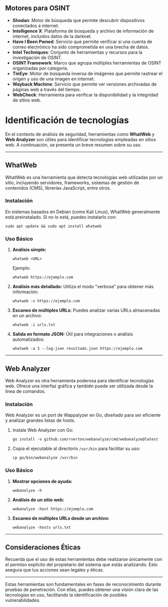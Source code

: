 ## Motores para OSINT

- **Shodan**: Motor de búsqueda que permite descubrir dispositivos conectados a internet.
- **Intelligence X**: Plataforma de búsqueda y archivo de información de internet, incluidos datos de la darknet.
- **Have I Been Pwned**: Servicio que permite verificar si una cuenta de correo electrónico ha sido comprometida en una brecha de datos.
- **Intel Techniques**: Conjunto de herramientas y recursos para la investigación de OSINT.
- **OSINT Framework**: Marco que agrupa múltiples herramientas de OSINT organizadas por categoría.
- **TinEye**: Motor de búsqueda inversa de imágenes que permite rastrear el origen y uso de una imagen en internet.
- **Wayback Machine**: Servicio que permite ver versiones archivadas de páginas web a través del tiempo.
- **WebCheck**: Herramienta para verificar la disponibilidad y la integridad de sitios web.

# Identificación de tecnologías

En el contexto de análisis de seguridad, herramientas como **WhatWeb** y **Web Analyzer** son útiles para identificar tecnologías empleadas en sitios web. A continuación, se presenta un breve resumen sobre su uso.

---

## **WhatWeb**
WhatWeb es una herramienta que detecta tecnologías web utilizadas por un sitio, incluyendo servidores, frameworks, sistemas de gestión de contenidos (CMS), librerías JavaScript, entre otros.

### **Instalación**
En sistemas basados en Debian (como Kali Linux), WhatWeb generalmente está preinstalado. Si no lo está, puedes instalarlo con:

```
sudo apt update && sudo apt install whatweb
```

### **Uso Básico**
1. **Análisis simple:**
   ```
   whatweb <URL>
   ```
   Ejemplo:
   ```
   whatweb https://ejemplo.com
   ```

2. **Análisis más detallado:**
   Utiliza el modo "verbose" para obtener más información:
   ```
   whatweb -v https://ejemplo.com
   ```

3. **Escaneo de múltiples URLs:**
   Puedes analizar varias URLs almacenadas en un archivo:
   ```
   whatweb -i urls.txt
   ```

4. **Salida en formato JSON:**
   Útil para integraciones o análisis automatizados:
   ```
   whatweb -a 3 --log-json resultado.json https://ejemplo.com
   ```

---

## **Web Analyzer**
Web Analyzer es otra herramienta poderosa para identificar tecnologías web. Ofrece una interfaz gráfica y también puede ser utilizada desde la línea de comandos.

### **Instalación**
Web Analyzer es un port de Wappalyzer en Go, diseñado para ser eficiente y analizar grandes listas de hosts.

1. Instala Web Analyzer con Go:
   ```
   go install -v github.com/rverton/webanalyze/cmd/webanalyze@latest
   ```

2. Copia el ejecutable al directorio `/usr/bin` para facilitar su uso:
   ```
   cp go/bin/webanalyze /usr/bin
   ```

### **Uso Básico**
1. **Mostrar opciones de ayuda:**
   ```
   webanalyze -h
   ```

2. **Análisis de un sitio web:**
   ```
   webanalyze -host https://ejemplo.com
   ```

3. **Escaneo de múltiples URLs desde un archivo:**
   ```
   webanalyze -hosts urls.txt
   ```

---

## **Consideraciones Éticas**
Recuerda que el uso de estas herramientas debe realizarse únicamente con el permiso explícito del propietario del sistema que estás analizando. Esto asegura que tus acciones sean legales y éticas.

---

Estas herramientas son fundamentales en fases de reconocimiento durante pruebas de penetración. Con ellas, puedes obtener una visión clara de las tecnologías en uso, facilitando la identificación de posibles vulnerabilidades.


